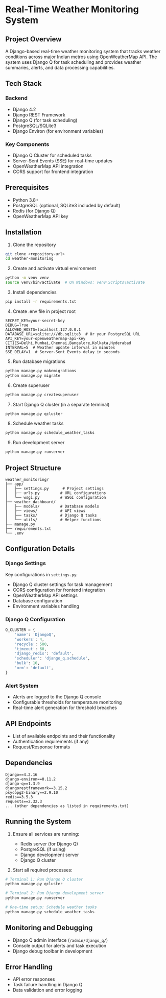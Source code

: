 # Real-Time Weather Monitoring System

## Project Overview
A Django-based real-time weather monitoring system that tracks weather conditions across major Indian metros using OpenWeatherMap API. The system uses Django Q for task scheduling and provides weather summaries, alerts, and data processing capabilities.

## Tech Stack
### Backend
- Django 4.2
- Django REST Framework
- Django Q (for task scheduling)
- PostgreSQL/SQLite3
- Django Environ (for environment variables)

### Key Components
- Django Q Cluster for scheduled tasks
- Server-Sent Events (SSE) for real-time updates
- OpenWeatherMap API integration
- CORS support for frontend integration

## Prerequisites
- Python 3.8+
- PostgreSQL (optional, SQLite3 included by default)
- Redis (for Django Q)
- OpenWeatherMap API key

## Installation

1. Clone the repository
```bash
git clone <repository-url>
cd weather-monitoring
```

2. Create and activate virtual environment
```bash
python -m venv venv
source venv/bin/activate  # On Windows: venv\Scripts\activate
```

3. Install dependencies
```bash
pip install -r requirements.txt
```

4. Create .env file in project root
```env
SECRET_KEY=your-secret-key
DEBUG=True
ALLOWED_HOSTS=localhost,127.0.0.1
DATABASE_URL=sqlite:///db.sqlite3  # Or your PostgreSQL URL
API_KEY=your-openweathermap-api-key
CITIES=Delhi,Mumbai,Chennai,Bangalore,Kolkata,Hyderabad
INTERVAL=5  # Weather update interval in minutes
SSE_DELAY=1  # Server-Sent Events delay in seconds
```

5. Run database migrations
```bash
python manage.py makemigrations
python manage.py migrate
```

6. Create superuser
```bash
python manage.py createsuperuser
```

7. Start Django Q cluster (in a separate terminal)
```bash
python manage.py qcluster
```

8. Schedule weather tasks
```bash
python manage.py schedule_weather_tasks
```

9. Run development server
```bash
python manage.py runserver
```

## Project Structure
```
weather_monitoring/
├── app/
│   ├── settings.py      # Project settings
│   ├── urls.py         # URL configurations
│   └── wsgi.py         # WSGI configuration
├── weather_dashboard/
│   ├── models/         # Database models
│   ├── views/          # API views
│   ├── tasks/          # Django Q tasks
│   └── utils/          # Helper functions
├── manage.py
├── requirements.txt
└── .env
```

## Configuration Details

### Django Settings
Key configurations in `settings.py`:
- Django Q cluster settings for task management
- CORS configuration for frontend integration
- OpenWeatherMap API settings
- Database configuration
- Environment variables handling

### Django Q Configuration
```python
Q_CLUSTER = {
    'name': 'DjangoQ',
    'workers': 4,
    'recycle': 500,
    'timeout': 60,
    'django_redis': 'default',
    'scheduler': 'django_q.schedule',
    'bulk': 10,
    'orm': 'default',
}
```

### Alert System
- Alerts are logged to the Django Q console
- Configurable thresholds for temperature monitoring
- Real-time alert generation for threshold breaches

## API Endpoints
- List of available endpoints and their functionality
- Authentication requirements (if any)
- Request/Response formats

## Dependencies
```
Django==4.2.16
django-environ==0.11.2
django-q==1.3.9
djangorestframework==3.15.2
psycopg2-binary==2.9.10
redis==3.5.3
requests==2.32.3
... (other dependencies as listed in requirements.txt)
```

## Running the System
1. Ensure all services are running:
   - Redis server (for Django Q)
   - PostgreSQL (if using)
   - Django development server
   - Django Q cluster

2. Start all required processes:
```bash
# Terminal 1: Run Django Q cluster
python manage.py qcluster

# Terminal 2: Run Django development server
python manage.py runserver

# One-time setup: Schedule weather tasks
python manage.py schedule_weather_tasks
```

## Monitoring and Debugging
- Django Q admin interface (`/admin/django_q/`)
- Console output for alerts and task execution
- Django debug toolbar in development

## Error Handling
- API error responses
- Task failure handling in Django Q
- Data validation and error logging

